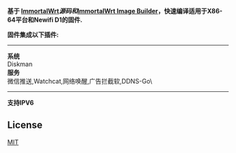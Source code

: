 **基于 [ImmortalWrt](https://github.com/immortalwrt/immortalwrt)*源码和*[ImmortalWrt Image Builder](https://github.com/1715173329/blog/issues/8)，快速编译适用于X86-64平台和Newifi D1的固件.**

**固件集成以下插件:**
*************************************************
**系统**\
Diskman\
**服务**\
微信推送,Watchcat,网络唤醒,广告拦截软,DDNS-Go\

*************************************************
**支持IPV6**



## License

[MIT](https://github.com/noviachen/Image-Builder/blob/main/LICENSE)
